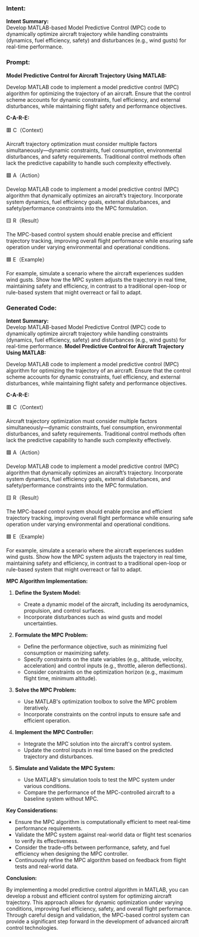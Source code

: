 ### Intent:
**Intent Summary:**  
Develop MATLAB-based Model Predictive Control (MPC) code to dynamically optimize aircraft trajectory while handling constraints (dynamics, fuel efficiency, safety) and disturbances (e.g., wind gusts) for real-time performance.

### Prompt:
**Model Predictive Control for Aircraft Trajectory Using MATLAB:**

Develop MATLAB code to implement a model predictive control (MPC) algorithm for optimizing the trajectory of an aircraft. Ensure that the control scheme accounts for dynamic constraints, fuel efficiency, and external disturbances, while maintaining flight safety and performance objectives.

**C-A-R-E:**

🟥 C（Context）

Aircraft trajectory optimization must consider multiple factors simultaneously—dynamic constraints, fuel consumption, environmental disturbances, and safety requirements. Traditional control methods often lack the predictive capability to handle such complexity effectively.

🟩 A（Action）

Develop MATLAB code to implement a model predictive control (MPC) algorithm that dynamically optimizes an aircraft’s trajectory. Incorporate system dynamics, fuel efficiency goals, external disturbances, and safety/performance constraints into the MPC formulation.

🟨 R（Result）

The MPC-based control system should enable precise and efficient trajectory tracking, improving overall flight performance while ensuring safe operation under varying environmental and operational conditions.

🟦 E（Example）

For example, simulate a scenario where the aircraft experiences sudden wind gusts. Show how the MPC system adjusts the trajectory in real time, maintaining safety and efficiency, in contrast to a traditional open-loop or rule-based system that might overreact or fail to adapt.

### Generated Code:
**Intent Summary:**  
Develop MATLAB-based Model Predictive Control (MPC) code to dynamically optimize aircraft trajectory while handling constraints (dynamics, fuel efficiency, safety) and disturbances (e.g., wind gusts) for real-time performance.
**Model Predictive Control for Aircraft Trajectory Using MATLAB:**

Develop MATLAB code to implement a model predictive control (MPC) algorithm for optimizing the trajectory of an aircraft. Ensure that the control scheme accounts for dynamic constraints, fuel efficiency, and external disturbances, while maintaining flight safety and performance objectives.

**C-A-R-E:**

🟥 C（Context）

Aircraft trajectory optimization must consider multiple factors simultaneously—dynamic constraints, fuel consumption, environmental disturbances, and safety requirements. Traditional control methods often lack the predictive capability to handle such complexity effectively.

🟩 A（Action）

Develop MATLAB code to implement a model predictive control (MPC) algorithm that dynamically optimizes an aircraft’s trajectory. Incorporate system dynamics, fuel efficiency goals, external disturbances, and safety/performance constraints into the MPC formulation.

🟨 R（Result）

The MPC-based control system should enable precise and efficient trajectory tracking, improving overall flight performance while ensuring safe operation under varying environmental and operational conditions.

🟦 E（Example）

For example, simulate a scenario where the aircraft experiences sudden wind gusts. Show how the MPC system adjusts the trajectory in real time, maintaining safety and efficiency, in contrast to a traditional open-loop or rule-based system that might overreact or fail to adapt. 

**MPC Algorithm Implementation:**

1. **Define the System Model:**
   - Create a dynamic model of the aircraft, including its aerodynamics, propulsion, and control surfaces.
   - Incorporate disturbances such as wind gusts and model uncertainties.

2. **Formulate the MPC Problem:**
   - Define the performance objective, such as minimizing fuel consumption or maximizing safety.
   - Specify constraints on the state variables (e.g., altitude, velocity, acceleration) and control inputs (e.g., throttle, aileron deflections).
   - Consider constraints on the optimization horizon (e.g., maximum flight time, minimum altitude).

3. **Solve the MPC Problem:**
   - Use MATLAB's optimization toolbox to solve the MPC problem iteratively.
   - Incorporate constraints on the control inputs to ensure safe and efficient operation.

4. **Implement the MPC Controller:**
   - Integrate the MPC solution into the aircraft's control system.
   - Update the control inputs in real time based on the predicted trajectory and disturbances.

5. **Simulate and Validate the MPC System:**
   - Use MATLAB's simulation tools to test the MPC system under various conditions.
   - Compare the performance of the MPC-controlled aircraft to a baseline system without MPC.

**Key Considerations:**

- Ensure the MPC algorithm is computationally efficient to meet real-time performance requirements.
- Validate the MPC system against real-world data or flight test scenarios to verify its effectiveness.
- Consider the trade-offs between performance, safety, and fuel efficiency when designing the MPC controller.
- Continuously refine the MPC algorithm based on feedback from flight tests and real-world data.

**Conclusion:**

By implementing a model predictive control algorithm in MATLAB, you can develop a robust and efficient control system for optimizing aircraft trajectory. This approach allows for dynamic optimization under varying conditions, improving fuel efficiency, safety, and overall flight performance. Through careful design and validation, the MPC-based control system can provide a significant step forward in the development of advanced aircraft control technologies.
